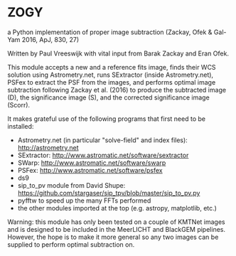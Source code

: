 # ZOGY
a Python implementation of proper image subtraction (Zackay, Ofek &amp; Gal-Yam 2016, ApJ, 830, 27)

Written by Paul Vreeswijk with vital input from Barak Zackay and Eran Ofek.

This module accepts a new and a reference fits image, finds their WCS solution using Astrometry.net, runs SExtractor (inside Astrometry.net), PSFex to extract the PSF from the images, and performs optimal image subtraction following Zackay et al. (2016) to produce the subtracted image (D), the significance image (S), and the corrected significance image (Scorr).

It makes grateful use of the following programs that first need to be installed:

 - Astrometry.net (in particular "solve-field" and index files): http://astrometry.net 
 - SExtractor: http://www.astromatic.net/software/sextractor
 - SWarp: http://www.astromatic.net/software/swarp
 - PSFex: http://www.astromatic.net/software/psfex
 - ds9
 - sip_to_pv module from David Shupe: https://github.com/stargaser/sip_tpv/blob/master/sip_to_pv.py
 - pyfftw to speed up the many FFTs performed
 - the other modules imported at the top (e.g. astropy, matplotlib, etc.)
 
Warning: this module has only been tested on a couple of KMTNet images and is designed to be included in the MeerLICHT and BlackGEM pipelines. However, the hope is to make it more general so any two images can be supplied to perform optimal subtraction on.
